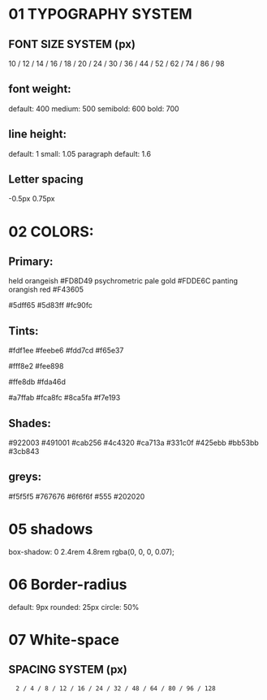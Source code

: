 # 01 TYPOGRAPHY SYSTEM

## FONT SIZE SYSTEM (px)

10 / 12 / 14 / 16 / 18 / 20 / 24 / 30 / 36 / 44 / 52 / 62 / 74 / 86 / 98

## font weight:

default: 400
medium: 500
semibold: 600
bold: 700

## line height:

default: 1
small: 1.05
paragraph default: 1.6

## Letter spacing

-0.5px
0.75px

# 02 COLORS:

## Primary:

held orangeish
#FD8D49
psychrometric pale gold
#FDDE6C
panting orangish red
#F43605

#5dff65
#5d83ff
#fc90fc

## Tints:

#fdf1ee
#feebe6
#fdd7cd
#f65e37

#fff8e2
#fee898

#ffe8db
#fda46d

#a7ffab
#fca8fc
#8ca5fa
#f7e193

## Shades:

#922003
#491001
#cab256
#4c4320
#ca713a
#331c0f
#425ebb
#bb53bb
#3cb843

## greys:

#f5f5f5
#767676
#6f6f6f
#555
#202020

# 05 shadows

box-shadow: 0 2.4rem 4.8rem rgba(0, 0, 0, 0.07);

# 06 Border-radius

default: 9px
rounded: 25px
circle: 50%

# 07 White-space

## SPACING SYSTEM (px)

      2 / 4 / 8 / 12 / 16 / 24 / 32 / 48 / 64 / 80 / 96 / 128
